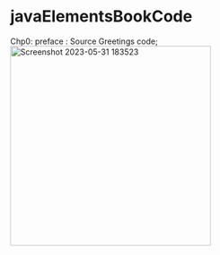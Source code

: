 ﻿# javaElementsBookCode

Chp0: 
preface : Source Greetings code; 
<img width="357" alt="Screenshot 2023-05-31 183523" src="https://github.com/White-OvO/javaElementsBookCode/assets/120700219/7310dd3b-64dc-4f5e-bfad-ae2cf4747d0b">
